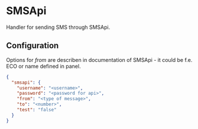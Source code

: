 # SMSApi

Handler for sending SMS through SMSApi.

## Configuration

Options for _from_ are describen in documentation of SMSApi - it could be f.e. ECO or name defined in panel.

```json
{
  "smsapi": {
    "username": "<username>",
    "password": "<password for api>",
    "from": "<type of message>",
    "to": "<number>",
    "test": "false"
  }
}
```
